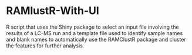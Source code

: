 # RAMlustR-With-UI
R script that uses the Shiny package to select an input file involving the results of a LC-MS run and a template file used to identify sample names and blank names to automatically use the RAMClustR package and cluster the  features for further analysis.
